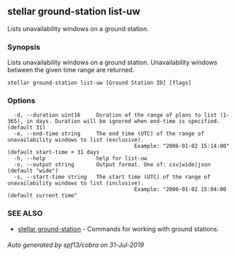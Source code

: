 ## stellar ground-station list-uw

Lists unavailability windows on a ground station.

### Synopsis

Lists unavailability windows on a ground station. Unavailability windows between the given time range
are returned.

```
stellar ground-station list-uw [Ground Station ID] [flags]
```

### Options

```
  -d, --duration uint16     Duration of the range of plans to list (1-365), in days. Duration will be ignored when end-time is specified. (default 31)
  -e, --end-time string     The end time (UTC) of the range of unavailability windows to list (exclusive).
                            			Example: "2006-01-02 15:14:00" (default start-time + 31 days
  -h, --help                help for list-uw
  -o, --output string       Output format. One of: csv|wide|json (default "wide")
  -s, --start-time string   The start time (UTC) of the range of unavailability windows to list (inclusive).
                            			Example: "2006-01-02 15:04:00 (default current time"
```

### SEE ALSO

* [stellar ground-station](stellar_ground-station.md)	 - Commands for working with ground stations.

###### Auto generated by spf13/cobra on 31-Jul-2019
